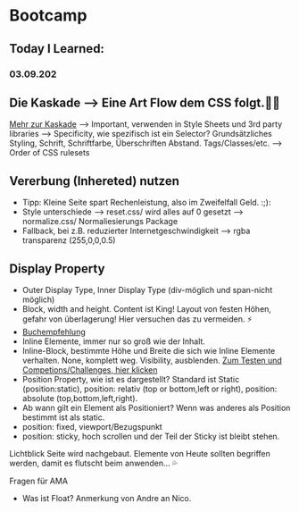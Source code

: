 # Bootcamp
## Today I Learned:
### 03.09.202

## Die Kaskade --> Eine Art Flow dem CSS folgt.🧘‍♀️
[Mehr zur Kaskade](https://wiki.selfhtml.org/wiki/CSS/Tutorials/Einstieg/Kaskade#Ablauf_der_Kaskade)
--> Important, verwenden in Style Sheets und 3rd party libraries
--> Specificity, wie spezifisch ist ein Selector? Grundsätzliches Styling, Schrift, Schriftfarbe, Überschriften Abstand. Tags/Classes/etc.
--> Order of CSS rulesets
## Vererbung (Inhereted) nutzen
- Tipp: Kleine Seite spart Rechenleistung, also im Zweifelfall Geld. :;):
- Style unterschiede
--> reset.css/ wird alles auf 0 gesetzt
--> normalize.css/ Normaliesierungs Package
- Fallback, bei z.B. reduzierter Internetgeschwindigkeit
--> rgba transparenz (255,0,0,0.5)
## Display Property
- Outer Display Type, Inner Display Type (div-möglich und span-nicht möglich)
- Block, width and height. Content ist King! Layout von festen Höhen, gefahr von überlagerung! Hier versuchen das zu vermeiden. :zap:
- [Buchempfehlung](every-layout.dev)
- Inline Elemente, immer nur so groß wie der Inhalt.
- Inline-Block, bestimmte Höhe und Breite die sich wie Inline Elemente verhalten. None, komplett weg. Visibility, ausblenden. [Zum Testen und Competions/Challenges, hier klicken](https://codepen.io/)
- Position Property, wie ist es dargestellt? Standard ist Static (position:static), position: relativ (top or bottom,left or right), position: absolute (top,bottom,left,right).
- Ab wann gilt ein Element als Positioniert? Wenn was anderes als Position bestimmt ist als static.
- position: fixed, viewport/Bezugspunkt
- position: sticky, hoch scrollen und der Teil der Sticky ist bleibt stehen.

Lichtblick Seite wird nachgebaut. Elemente von Heute sollten begriffen werden, damit es flutscht beim anwenden... :sweat_drops:

Fragen für AMA
- Was ist Float? Anmerkung von Andre an Nico.
